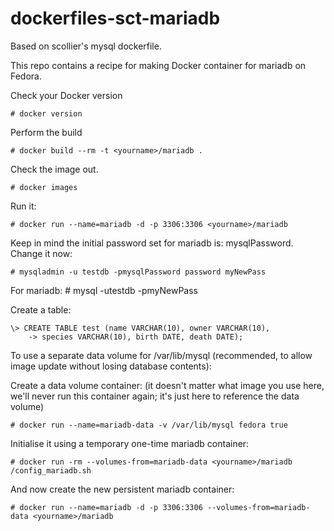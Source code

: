 dockerfiles-sct-mariadb
========================

Based on scollier's mysql dockerfile.

This repo contains a recipe for making Docker container for mariadb on Fedora. 

Check your Docker version

    # docker version

Perform the build

    # docker build --rm -t <yourname>/mariadb .

Check the image out.

    # docker images

Run it:

    # docker run --name=mariadb -d -p 3306:3306 <yourname>/mariadb

Keep in mind the initial password set for mariadb is: mysqlPassword.  Change it now:

    # mysqladmin -u testdb -pmysqlPassword password myNewPass

For mariadb:
    # mysql -utestdb -pmyNewPass

Create a table:

    \> CREATE TABLE test (name VARCHAR(10), owner VARCHAR(10),
        -> species VARCHAR(10), birth DATE, death DATE);


To use a separate data volume for /var/lib/mysql (recommended, to allow image update without
losing database contents):


Create a data volume container: (it doesn't matter what image you use
here, we'll never run this container again; it's just here to
reference the data volume)

    # docker run --name=mariadb-data -v /var/lib/mysql fedora true

Initialise it using a temporary one-time mariadb container:

    # docker run -rm --volumes-from=mariadb-data <yourname>/mariadb /config_mariadb.sh

And now create the new persistent mariadb container:

    # docker run --name=mariadb -d -p 3306:3306 --volumes-from=mariadb-data <yourname>/mariadb
